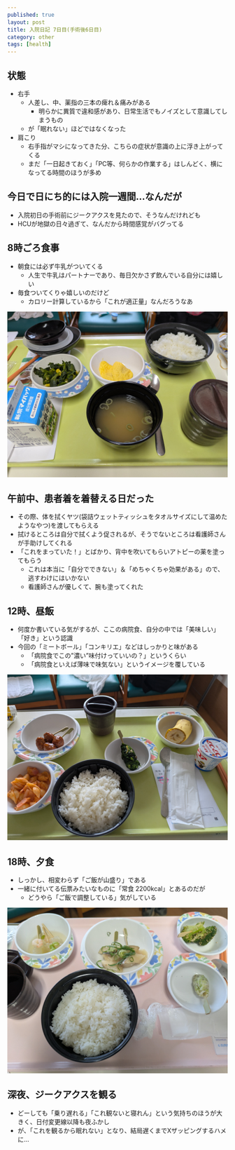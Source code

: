 ```yaml
---
published: true
layout: post
title: 入院日記 7日目(手術後6日目)
category: other
tags: [health]
---
```


## 状態

- 右手
  - 人差し、中、薬指の三本の痺れ＆痛みがある
    - 明らかに異質で違和感があり、日常生活でもノイズとして意識してしまうもの
  - が「眠れない」ほどではなくなった
- 肩こり
  - 右手指がマシになってきた分、こちらの症状が意識の上に浮き上がってくる
  - まだ「一日起きておく」「PC等、何らかの作業する」はしんどく、横になってる時間のほうが多め

## 今日で日にち的には入院一週間…なんだが

- 入院初日の手術前にジークアクスを見たので、そうなんだけれども
- HCUが地獄の日々過ぎて、なんだから時間感覚がバグってる

## 8時ごろ食事

- 朝食には必ず牛乳がついてくる
  - 人生で牛乳はパートナーであり、毎日欠かさず飲んでいる自分には嬉しい
- 毎食ついてくりゃ嬉しいのだけど
  - カロリー計算しているから「これが適正量」なんだろうなあ

![朝食](/images/other/photos/PXL_20250609_225144678.jpg)

## 午前中、患者着を着替える日だった

- その際、体を拭くヤツ(袋詰ウェットティッシュをタオルサイズにして温めたようなやつ)を渡してもらえる
- 拭けるところは自分で拭くよう促されるが、そうでないところは看護師さんが手助けしてくれる
- 「これをまっていた！」とばかり、背中を吹いてもらいアトピーの薬を塗ってもらう
  - これは本当に「自分でできない」＆「めちゃくちゃ効果がある」ので、逃すわけにはいかない
  - 看護師さんが優しくて、腕も塗ってくれた

## 12時、昼飯

- 何度か書いている気がするが、ここの病院食、自分の中では「美味しい」「好き」という認識
- 今回の「ミートボール」「コンキリエ」などはしっかりと味がある
  - 「病院食でこの”濃い”味付けっていいの？」というくらい
  - 「病院食といえば薄味で味気ない」というイメージを覆している

![昼食](/images/other/photos/PXL_20250609_024837067.jpg)

## 18時、夕食

- しっかし、相変わらず「ご飯が山盛り」である
- 一緒に付いてる伝票みたいなものに「常食 2200kcal」とあるのだが
  - どうやら「ご飯で調整している」気がしている

![夕食](/images/other/photos/PXL_20250609_085611781.jpg)

## 深夜、ジークアクスを観る

- どーしても「乗り遅れる」「これ観ないと寝れん」という気持ちのほうが大きく、日付変更線以降も夜ふかし
- が、「これを観るから眠れない」となり、結局遅くまでXザッピングするハメに…
